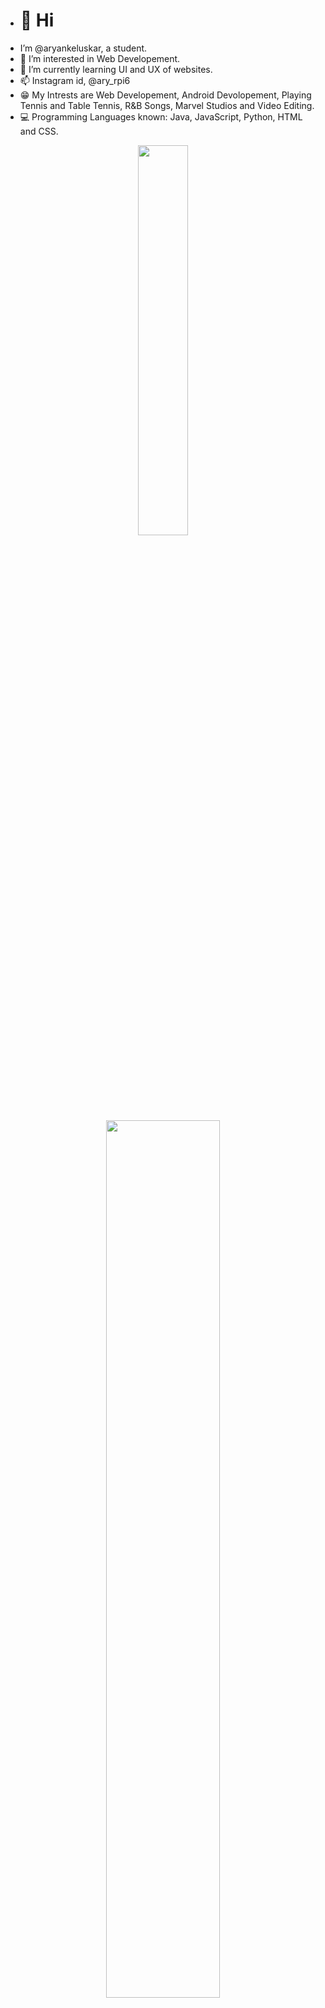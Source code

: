 
- <h1>👋 Hi </h1> 
- I’m @aryankeluskar, a student.
- 👀 I’m interested in Web Developement.
- 🌱 I’m currently learning UI and UX of websites.
- 📫 Instagram id, @ary_rpi6
- 😁 My Intrests are Web Developement, Android Devolopement, Playing Tennis and Table Tennis, R&B Songs, Marvel Studios and Video Editing.
- 💻 Programming Languages known: Java, JavaScript, Python, HTML and CSS.
 

<p align="center">
<a href="https://github.com/aryankeluskar">
  <img height="40%" src="https://github-readme-stats-eight-theta.vercel.app/api?username=aryankeluskar&show_icons=true&theme=chartreuse-dark&include_all_commits=true&count_private=true"/>
  <img height="60%" src="https://github-readme-stats-eight-theta.vercel.app/api/top-langs/?username=aryankeluskar&layout=compact&langs_count=8&theme=chartreuse-dark"/>
</a>
</p>

